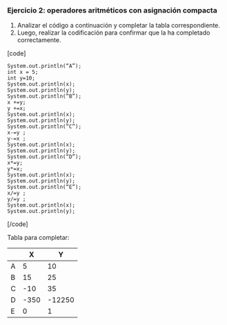### Ejercicio 2: operadores aritméticos con asignación compacta

1. Analizar el código a continuación y completar la
   tabla correspondiente.
2. Luego, realizar la codificación para confirmar que
   la ha completado correctamente.

[code]

    System.out.println(“A”);
    int x = 5;
    int y=10;
    System.out.println(x);
    System.out.println(y);
    System.out.println(“B”);
    x +=y;
    y +=x;
    System.out.println(x);
    System.out.println(y);
    System.out.println(“C”);
    x-=y ;
    y-=x ;
    System.out.println(x);
    System.out.println(y);
    System.out.println(“D”);
    x*=y;
    y*=x;
    System.out.println(x);
    System.out.println(y);
    System.out.println(“E”);
    x/=y ;
    y/=y ;
    System.out.println(x);
    System.out.println(y);

[/code]

Tabla para completar:

|     | X    | Y      |
|-----|------|--------|
| A   | 5    | 10     |
| B   | 15   | 25     |
| C   | -10  | 35     |
| D   | -350 | -12250 |
| E   | 0    | 1      |